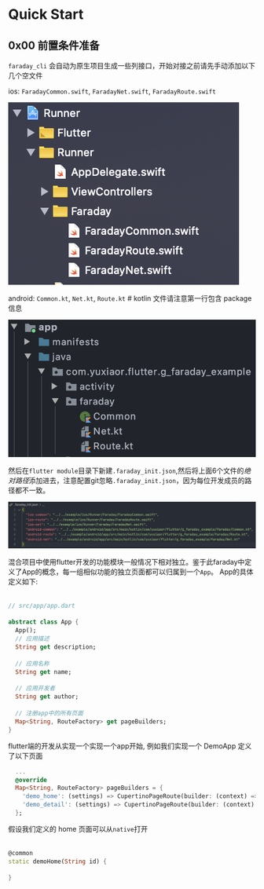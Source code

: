 # Quick Start

## 0x00 前置条件准备

`faraday_cli` 会自动为原生项目生成一些列接口，开始对接之前请先手动添加以下几个空文件

ios: `FaradayCommon.swift`, `FaradayNet.swift`, `FaradayRoute.swift`

![ios](images/ios_init.png)

android: `Common.kt`, `Net.kt`, `Route.kt` # kotlin 文件请注意第一行包含 package 信息

![android](images/android_init.png)

然后在`flutter module`目录下新建`.faraday_init.json`,然后将上面6个文件的*绝对路径*添加进去，注意配置git忽略`.faraday_init.json`，因为每位开发成员的路径都不一致。

![dart](images/dart_init.png)

混合项目中使用flutter开发的功能模块一般情况下相对独立。鉴于此faraday中定义了App的概念，每一组相似功能的独立页面都可以归属到一个`App`。 App的具体定义如下:
``` dart

// src/app/app.dart

abstract class App {
  App();
  // 应用描述
  String get description;

  // 应用名称
  String get name;

  // 应用开发者
  String get author;

  // 注册app中的所有页面
  Map<String, RouteFactory> get pageBuilders;
}

```

flutter端的开发从实现一个实现一个app开始, 例如我们实现一个 DemoApp 定义了以下页面

``` dart
  ...
  @override
  Map<String, RouteFactory> pageBuilders = {
    'demo_home': (settings) => CupertinoPageRoute(builder: (context) => Text('Demo page')),
    'demo_detail': (settings) => CupertinoPageRoute(builder: (context) => Text('Demo detail'))
  };

```
假设我们定义的 home 页面可以从`native`打开

``` dart

@common
static demoHome(String id) {
  
}

```